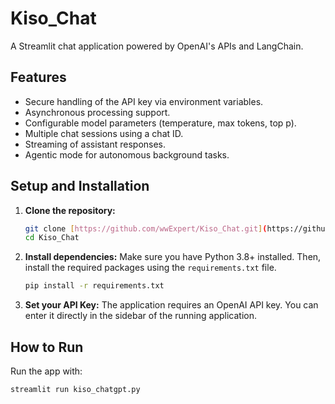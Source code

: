 # Kiso_Chat

A Streamlit chat application powered by OpenAI's APIs and LangChain.

## Features

- Secure handling of the API key via environment variables.
- Asynchronous processing support.
- Configurable model parameters (temperature, max tokens, top p).
- Multiple chat sessions using a chat ID.
- Streaming of assistant responses.
- Agentic mode for autonomous background tasks.

## Setup and Installation

1.  **Clone the repository:**
    ```bash
    git clone [https://github.com/wwExpert/Kiso_Chat.git](https://github.com/wwExpert/Kiso_Chat.git)
    cd Kiso_Chat
    ```

2.  **Install dependencies:**
    Make sure you have Python 3.8+ installed. Then, install the required packages using the `requirements.txt` file.
    ```bash
    pip install -r requirements.txt
    ```

3.  **Set your API Key:**
    The application requires an OpenAI API key. You can enter it directly in the sidebar of the running application.

## How to Run

Run the app with:

```bash
streamlit run kiso_chatgpt.py
